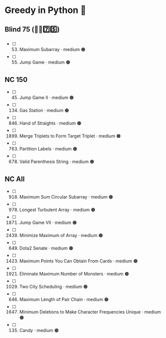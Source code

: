 # Greedy in Python 🐍

## Blind 75 (🧑‍🦯7️⃣5️⃣)
- [ ] 53. Maximum Subarray · medium 🟠
- [ ] 55. Jump Game · medium 🟠

## NC 150
- [ ] 45. Jump Game II · medium 🟠
- [ ] 134. Gas Station · medium 🟠
- [ ] 846. Hand of Straights · medium 🟠
- [ ] 1899. Merge Triplets to Form Target Triplet · medium 🟠
- [ ] 763. Partition Labels · medium 🟠
- [ ] 678. Valid Parenthesis String · medium 🟠

## NC All
- [ ] 918. Maximum Sum Circular Subarray · medium 🟠
- [ ] 978. Longest Turbulent Array · medium 🟠
- [ ] 1871. Jump Game VII · medium 🟠
- [ ] 2439. Minimize Maximum of Array · medium 🟠
- [ ] 649. Dota2 Senate · medium 🟠
- [ ] 1423. Maximum Points You Can Obtain From Cards · medium 🟠
- [ ] 1921. Eliminate Maximum Number of Monsters · medium 🟠
- [ ] 1029. Two City Scheduling · medium 🟠
- [ ] 646. Maximum Length of Pair Chain · medium 🟠
- [ ] 1647. Minimum Deletions to Make Character Frequencies Unique · medium 🟠
- [ ] 135. Candy · medium 🟠